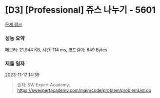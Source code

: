 # [D3] [Professional] 쥬스 나누기 - 5601 

[문제 링크](https://swexpertacademy.com/main/code/problem/problemDetail.do?contestProbId=AWXGAylqcdYDFAUo) 

### 성능 요약

메모리: 21,944 KB, 시간: 114 ms, 코드길이: 649 Bytes

### 제출 일자

2023-11-17 14:39



> 출처: SW Expert Academy, https://swexpertacademy.com/main/code/problem/problemList.do